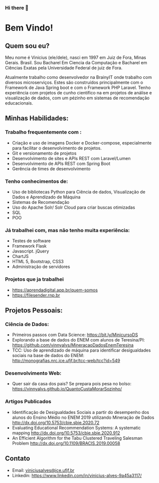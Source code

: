 ### Hi there 👋
# Bem Vindo! 

## Quem sou eu? 

Meu nome é Vinicius (ele/dele), nasci em 1997 em Juiz de Fora, Minas Gerais. Brasil. Sou Bacharel Em Ciencia da Computação e Bacharel em Ciências Exatas pela Universidade Federal de juiz de Fora.

Atualmente trabalho como desenvolvedor na BrainyIT onde trabalho com diversos microserviços. Estes são construídos principalmente com o Framework de Java Spring boot e com o Framework PHP Laravel. Tenho experiência com projetos de cunho cientifico na em projetos de análise e visualização de dados, com um pézinho em sistemas de recomendação educacionais.

## Minhas Habilidades:

### Trabalho frequentemente com :
 * Criação e uso de imagens Docker e Docker-compose, especialmente para facilitar o desenvolvimento de projetos.
 * Git e versionamento de projetos
 * Desenvolvimento de sites e APIs REST com Laravel/Lumen
 * Desenvolvimento de APIs REST com Spring Boot
 * Gerência de times de desenvolvimento
    
### Tenho conhecimentos de:
 * Uso de bibliotecas Python para Ciência de dados, Visualização de Dados e Aprendizado de Máquina
 * Sistemas de Recomendação
 * Uso do Apache Solr/ Solr Cloud para criar buscas otimizadas
 * SQL 
 * POO

        
### Já trabalhei com, mas não tenho muita experiência:
 * Testes de software
 * Framework Flask
 * Javascript. jQuery
 * ChartJS
 * HTML 5, Bootstrap, CSS3
 * Administração de servidores  

### Projetos que ja trabalhei 
 * https://aprendadigital.app.br/quem-somos
 * https://filesender.rnp.br

## Projetos Pessoais:

### Ciência de Dados: 
   * Primeiros passos com Data Science: https://bit.ly/MinicursoDS
   * Explorando a base de dados do ENEM com alunos de Teresina/PI: https://github.com/vinnyalvs/MineracaoDadosEnemTeresina
   * TCC: Uso de aprendizado de máquina para identificar desigualdades sociais na base de dados do ENEM: http://monografias.nrc.ice.ufjf.br/tcc-web/tcc?id=549
     
 ### Desenvolvimento Web: 
  * Quer sair da casa dos pais? Se prepara pois pesa no bolso: https://vinnyalvs.github.io/QuantoCustaMorarSozinho/
     
### Artigos Publicados     
   * Identificação de Desigualdades Sociais a partir do desempenho dos alunos do Ensino Médio no ENEM 2019 utilizando Mineração de Dados http://dx.doi.org/10.5753/cbie.sbie.2020.72 
   * Evaluating Educational Recommendation Systems: A systematic mapping http://dx.doi.org/10.5753/cbie.sbie.2020.912
   * An Efficient Algorithm for the Tabu Clustered Traveling Salesman Problem http://dx.doi.org/10.1109/BRACIS.2019.00058

## Contato

  * Email: viniciusalves@ice.ufjf.br
  * Linkedin: https://www.linkedin.com/in/vinicius-alves-9a45a3117/




<!--
**vinnyalvs/vinnyalvs** is a ✨ _special_ ✨ repository because its `README.md` (this file) appears on your GitHub profile.

Here are some ideas to get you started:

- 🔭 I’m currently working on ...
- 🌱 I’m currently learning ...
- 👯 I’m looking to collaborate on ...
- 🤔 I’m looking for help with ...
- 💬 Ask me about ...
- 📫 How to reach me: ...
- 😄 Pronouns: ...
- ⚡ Fun fact: ...
-->
